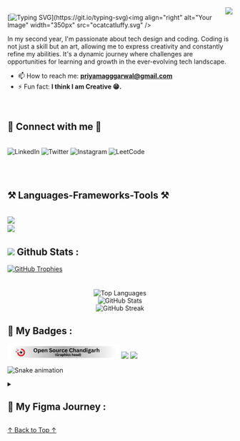 <img align="right" src="https://visitor-badge.laobi.icu/badge?page_id=priyamaggarwal18.priyamaggarwal18" />

[![Typing SVG](https://readme-typing-svg.herokuapp.com?font=Noto+Sans+Display&weight=600&size=40&pause=600&color=F7F7F7&background=FFFFFF00&vCenter=true&random=false&width=503&height=65&lines=Hi+There+%F0%9F%91%8B!;I+am+Priyam+Aggarwal.+;I+am+a+Developer.;I+am+a+Coder.)](https://git.io/typing-svg)<img align="right" alt="Your Image" width="350px"  src="ocatcatluffy.svg" />


In my second year, I'm passionate about tech design and coding. Coding is not just a skill but an art, allowing me to express creativity and constantly refine my abilities. It's a dynamic journey where challenges are opportunities for learning and growth in the ever-evolving tech landscape.
- 📫 How to reach me: **priyamagggarwal@gmail.com**
- ⚡ Fun fact: **I think I am Creative 😁.**
 <br><br><br>

<h2 >🤝 Connect with me 🤝</h2>
<br/>
<a href="https://www.linkedin.com/in/priyamaggarwal" target="_blank" style="text-decoration: none;">
  <img src="https://img.shields.io/badge/LinkedIn-%230077B5.svg?style=for-the-badge&logo=linkedin&logoColor=white" alt="LinkedIn">
</a>
<a href="https://twitter.com/PriyamAgga61169" target="_blank" style="text-decoration: none;">
  <img src="https://img.shields.io/badge/Twitter-000000.svg?style=for-the-badge&logo=twitter&logoColor=white" alt="Twitter">
</a>
<a href="https://www.instagram.com/priyamaggarwal18/" target="_blank" style="text-decoration: none;">
  <img src="https://img.shields.io/badge/Instagram-%23E4405F.svg?style=for-the-badge&logo=instagram&logoColor=white" alt="Instagram">
</a>
<a href="https://leetcode.com/Priyam08/" target="_blank" style="text-decoration: none;">
  <img src="https://img.shields.io/badge/LeetCode-%23FFA116.svg?style=for-the-badge&logo=leetcode&logoColor=white" alt="LeetCode">
</a>

 <br><br>

<h2 >⚒️ Languages-Frameworks-Tools ⚒️</h2>
<br/>
<div >
    <img src="https://skillicons.dev/icons?i=react,bootstrap,html,css,vscode,github,figma,tailwind,git,nodejs,postman,python,javascript,express,firebase,mongodb,c,cpp,bash,mysql,flask" />

</div>

<img src="https://github.com/priyamaggarwal18/priyamaggarwal18/blob/output/github-contribution-grid-snake.gif"/>

## <img width="40px"  src="https://img.shields.io/badge/-100000?logo=github&logoColor=white"/> Github Stats :
<div>
<div style="display: flex; justify-content: flex-start; margin-bottom: 20px;">
  <a href="https://github.com/ryo-ma/github-profile-trophy" style="margin-right: 10px;">
    <img src="https://github-profile-trophy.vercel.app/?username=priyamaggarwal18&theme=dracula" alt="GitHub Trophies" />
  </a>
</div>
<br>
<div style="display: flex; flex-direction: column; align-items: center; margin-bottom: 20px;">
    <img src="https://github-readme-stats.vercel.app/api/top-langs?username=priyamaggarwal18&show_icons=true&locale=en&layout=donut&theme=radical" alt="Top Languages" />
  <img src="https://github-readme-stats.vercel.app/api?username=priyamaggarwal18&show_icons=true&locale=en&theme=gruvbox" alt="GitHub Stats"/>
  <img src="https://github-readme-streak-stats.herokuapp.com/?user=priyamaggarwal18&theme=algolia" alt="GitHub Streak" />
   
</div>
</div>

## 💫 My Badges : 
<p>
<img height="33px" src="open.svg"/>
<img height="30px" src="https://ziadoua.github.io/m3-Markdown-Badges/badges/Hacktoberfest2023/hacktoberfest20232.svg"/>
<img src="https://holopin.me/priyamaggarwal18"/>
</p>

![Snake animation](https://github.com/priyamaggarwal18/priyamaggarwal18/blob/output/github-contribution-grid-snake.svg)

<details>
<summary><h2>🎨 My Figma Journey :</h2></summary>
 <p align=left>
<img width="350px" src="2.png">
<img width="350px" src="3.png">
<img width="350px" src="4.png">
<img width="350px" src="5.png">
<img width="350px" src="6.png">
  <img width="350px" src="7.png">
  <img width="350px" src="8.png">
<img width="350px" src="9.png">
  <img width="350px" src="10.png">
  <img width="350px" src="vastr.png">
 </p>
</details>

[↑ Back to Top ↑](#top)

